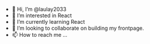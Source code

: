 - 👋 Hi, I’m @laulay2033
- 👀 I’m interested in React
- 🌱 I’m currently learning React
- 💞️ I’m looking to collaborate on building my frontpage.
- 📫 How to reach me ...

<!---
laulay2033/laulay2033 is a ✨ special ✨ repository because its `README.md` (this file) appears on your GitHub profile.
You can click the Preview link to take a look at your changes.
--->
